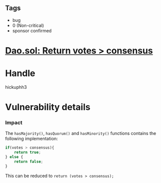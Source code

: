 ## Tags

- bug
- 0 (Non-critical)
- sponsor confirmed

# [Dao.sol: Return votes > consensus](https://github.com/code-423n4/2021-07-spartan-findings/issues/52) 

# Handle

hickuphh3


# Vulnerability details

### Impact

The `hasMajority()`, `hasQuorum()` and `hasMinority()` functions contains the following implementation:

```jsx
if(votes > consensus){
	return true;
} else {
	return false;
}
```

This can be reduced to `return (votes > consensus);`

